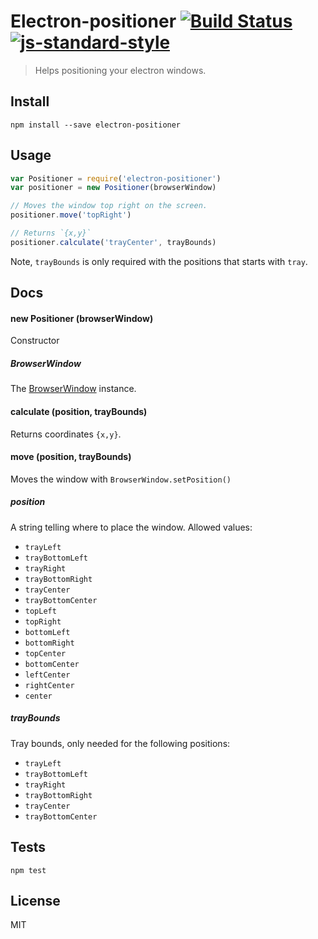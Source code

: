 # Electron-positioner [![Build Status](https://travis-ci.org/jenslind/electron-positioner.svg?branch=master)](https://travis-ci.org/jenslind/electron-positioner) [![js-standard-style](https://img.shields.io/badge/code%20style-standard-brightgreen.svg?style=flat)](https://github.com/feross/standard)
> Helps positioning your electron windows.

## Install
```
npm install --save electron-positioner
```

## Usage
```Javascript
var Positioner = require('electron-positioner')
var positioner = new Positioner(browserWindow)

// Moves the window top right on the screen.
positioner.move('topRight')

// Returns `{x,y}`
positioner.calculate('trayCenter', trayBounds)
```

Note, `trayBounds` is only required with the positions that starts with `tray`.


## Docs

#### new Positioner (browserWindow)
Constructor

##### BrowserWindow
The [BrowserWindow](https://github.com/atom/electron/blob/master/docs/api/browser-window.md) instance.

#### calculate (position, trayBounds)
Returns coordinates `{x,y}`.

#### move (position, trayBounds)
Moves the window with `BrowserWindow.setPosition()`

##### position
A string telling where to place the window.
Allowed values:
- `trayLeft`
- `trayBottomLeft`
- `trayRight`
- `trayBottomRight`
- `trayCenter`
- `trayBottomCenter`
- `topLeft`
- `topRight`
- `bottomLeft`
- `bottomRight`
- `topCenter`
- `bottomCenter`
- `leftCenter`
- `rightCenter`
- `center`

##### trayBounds
Tray bounds, only needed for the following positions:
- `trayLeft`
- `trayBottomLeft`
- `trayRight`
- `trayBottomRight`
- `trayCenter`
- `trayBottomCenter`

## Tests
```
npm test
```

## License
MIT
